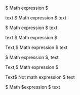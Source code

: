 $ Math expression $

text $ Math expression $ text

$ Math expression $ text

text $ Math expression $

Text,$ Math expression $ text

$ Math expression $, text

Text,$ Math expression $

Text$ Not math expression $ text

$ Math $expression $ text
